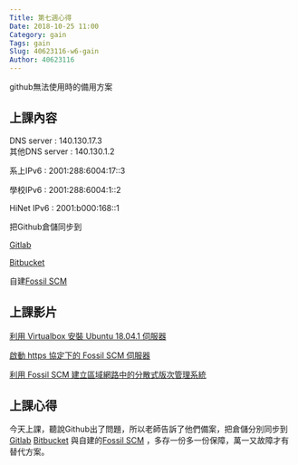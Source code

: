 ```yaml
---
Title: 第七週心得
Date: 2018-10-25 11:00
Category: gain
Tags: gain
Slug: 40623116-w6-gain
Author: 40623116
---
```


github無法使用時的備用方案

<!-- PELICAN_END_SUMMARY -->

上課內容
----

DNS server : 140.130.17.3     
其他DNS server : 140.130.1.2

系上IPv6 : 2001:288:6004:17::3

學校IPv6 : 2001:288:6004:1::2

HiNet IPv6 : 2001:b000:168::1

把Github倉儲同步到

[Gitlab](https://about.gitlab.com/pricing/#gitlab-com)

[Bitbucket](https://bitbucket.org/product/pricing)

自建[Fossil SCM](https://about.gitlab.com/pricing/#gitlab-com)

上課影片
----

[利用 Virtualbox 安裝 Ubuntu 18.04.1 伺服器](https://www.youtube.com/watch?v=JA75HIMhIgk)

[啟動 https 協定下的 Fossil SCM 伺服器](https://www.youtube.com/watch?v=nju615KXghM)

[利用 Fossil SCM 建立區域網路中的分散式版次管理系統](https://www.youtube.com/watch?v=hCyeqgfh02w)



上課心得
----
今天上課，聽說Github出了問題，所以老師告訴了他們備案，把倉儲分別同步到[Gitlab](https://about.gitlab.com/pricing/#gitlab-com)
[Bitbucket](https://bitbucket.org/product/pricing)
與自建的[Fossil SCM](https://about.gitlab.com/pricing/#gitlab-com)
，多存一份多一份保障，萬一又故障才有替代方案。





